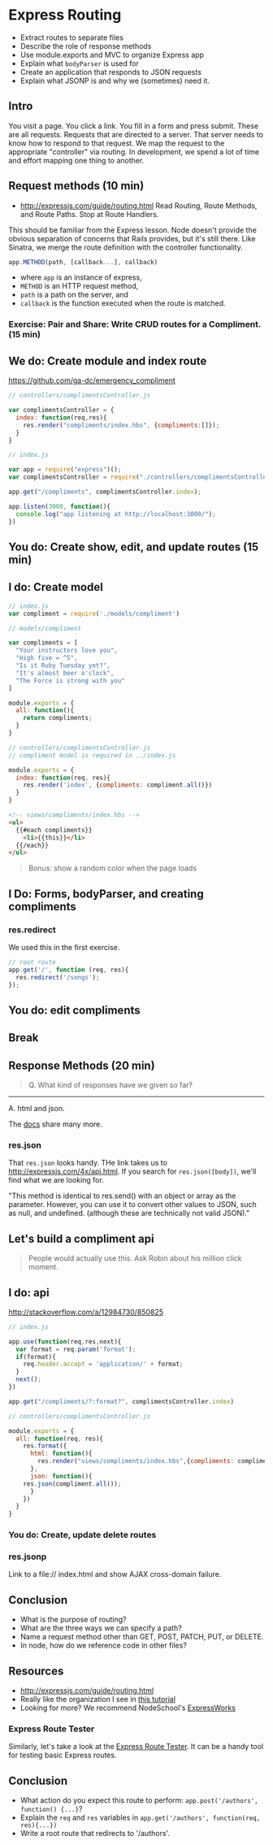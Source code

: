 # Express Routing

- Extract routes to separate files
- Describe the role of response methods
- Use module.exports and MVC to organize Express app
- Explain what `bodyParser` is used for
- Create an application that responds to JSON requests
- Explain what JSONP is and why we (sometimes) need it.

## Intro

You visit a page.  You click a link.  You fill in a form and press submit.  These are all requests.  Requests that are directed to a server.  That server needs to know how to respond to that request.  We map the request to the appropriate "controller" via routing.  In development, we spend a lot of time and effort mapping one thing to another.

## Request methods (10 min)

- http://expressjs.com/guide/routing.html
Read Routing, Route Methods, and Route Paths.  Stop at Route Handlers.

This should be familiar from the Express lesson.  Node doesn't provide the obvious separation of concerns that Rails provides, but it's still there.  Like Sinatra, we merge the route definition with the controller functionality.


``` javascript
app.METHOD(path, [callback...], callback)
```
- where `app` is an instance of express,
- `METHOD` is an HTTP request method,
- `path` is a path on the server, and
- `callback` is the function executed when the route is matched.

### Exercise: Pair and Share: Write CRUD routes for a Compliment. (15 min)

## We do: Create module and index route

https://github.com/ga-dc/emergency_compliment

```js
// controllers/complimentsController.js

var complimentsController = {
  index: function(req,res){
    res.render("compliments/index.hbs", {compliments:[]});
  }
}
```

```js
// index.js

var app = require("express")();
var complimentsController = require("./controllers/complimentsController");

app.get("/compliments", complimentsController.index);

app.listen(3000, function(){
  console.log("app listening at http://localhost:3000/");
})
```

## You do: Create show, edit, and update routes (15 min)

## I do: Create model

```js
// index.js
var compliment = require('./models/compliment')
```

```js
// models/compliment

var compliments = [
  "Your instructors love you",
  "High five = ^5",
  "Is it Ruby Tuesday yet?",
  "It's almost beer o'clock",
  "The Force is strong with you"
]

module.exports = {
  all: function(){
    return compliments;
  }
}
```

```js
// controllers/complimentsController.js
// compliment model is required in ../index.js

module.exports = {
  index: function(req, res){
    res.render('index', {compliments: compliment.all()}) 
  }
}

```

```html
<!-- views/compliments/index.hbs -->
<ul>
  {{#each compliments}}
    <li>{{this}}</li>
  {{/each}}
</ul>
```

> Bonus: show a random color when the page loads

## I Do: Forms, bodyParser, and creating compliments

### res.redirect

We used this in the first exercise.

``` js
// root route
app.get('/', function (req, res){
  res.redirect('/songs');
});
```

## You do: edit compliments

## Break

## Response Methods (20 min)

> Q. What kind of responses have we given so far?
---

A. html and json.


The [docs](http://expressjs.com/guide/routing.html#response-methods) share many more.

### res.json

That `res.json` looks handy.  THe link takes us to http://expressjs.com/4x/api.html.  If you search for
`res.json([body])`, we'll find what we are looking for.

"This method is identical to res.send() with an object or array as the parameter. However, you can use it to convert other values to JSON, such as null, and undefined. (although these are technically not valid JSON)."

## Let's build a compliment api

>People would actually use this. Ask Robin about his million click moment.

## I do: api

http://stackoverflow.com/a/12984730/850825

```js
// index.js

app.use(function(req,res,next){
  var format = req.param('format');
  if(format){
    req.header.accept = 'application/' + format;
  }
  next();
})

app.get("/compliments/?:format?", complimentsController.index)
```

```js
// controllers/complimentsController.js

module.exports = {
  all: function(req, res){
    res.format({
      html: function(){
        res.render("views/compliments/index.hbs",{compliments: compliment.all()});
      },
      json: function(){
	res.json(compliment.all());
      }
    }) 
  }
}
```

### You do: Create, update delete routes

### res.jsonp

Link to a file:// index.html and show AJAX cross-domain failure.

## Conclusion

- What is the purpose of routing?
- What are the three ways we can specify a path?
- Name a request method other than GET, POST, PATCH, PUT, or DELETE.
- In node, how do we reference code in other files?

## Resources
- http://expressjs.com/guide/routing.html
- Really like the organization I see in [this tutorial](https://thewayofcode.wordpress.com/2013/04/21/how-to-build-and-test-rest-api-with-nodejs-express-mocha/)
- Looking for more?  We recommend NodeSchool's [ExpressWorks](https://github.com/azat-co/expressworks)


### Express Route Tester

Similarly, let's take a look at the [Express Route Tester](http://forbeslindesay.github.io/express-route-tester/?_ga=1.256234632.2070291842.1433362238).  It can be a handy tool for testing basic Express routes.


## Conclusion

- What action do you expect this route to perform: `app.post('/authors', function() {...}`?
- Explain the `req` and `res` variables in `app.get('/authors', function(req, res){...})`
- Write a root route that redirects to '/authors'.
